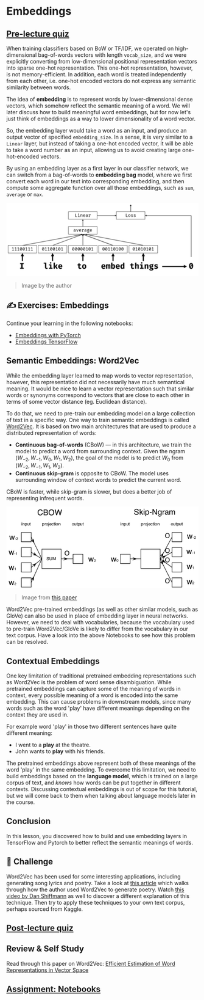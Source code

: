 # Embeddings

## [Pre-lecture quiz](https://victorious-sand-043ca7603.1.azurestaticapps.net/quiz/114)

When training classifiers based on BoW or TF/IDF, we operated on high-dimensional bag-of-words vectors with length `vocab_size`, and we were explicitly converting from low-dimensional positional representation vectors into sparse one-hot representation. This one-hot representation, however, is not memory-efficient. In addition, each word is treated independently from each other, i.e. one-hot encoded vectors do not express any semantic similarity between words.

The idea of **embedding** is to represent words by lower-dimensional dense vectors, which somehow reflect the semantic meaning of a word. We will later discuss how to build meaningful word embeddings, but for now let's just think of embeddings as a way to lower dimensionality of a word vector.

So, the embedding layer would take a word as an input, and produce an output vector of specified `embedding_size`. In a sense, it is very similar to a `Linear` layer, but instead of taking a one-hot encoded vector, it will be able to take a word number as an input, allowing us to avoid creating large one-hot-encoded vectors.

By using an embedding layer as a first layer in our classifier network, we can switch from a bag-of-words to **embedding bag** model, where we first convert each word in our text into corresponding embedding, and then compute some aggregate function over all those embeddings, such as `sum`, `average` or `max`.  

![Image showing an embedding classifier for five sequence words.](images/embedding-classifier-example.png)

> Image by the author

## ✍️ Exercises: Embeddings

Continue your learning in the following notebooks:
* [Embeddings with PyTorch](EmbeddingsPyTorch.ipynb)
* [Embeddings TensorFlow](EmbeddingsTF.ipynb)

## Semantic Embeddings: Word2Vec

While the embedding layer learned to map words to vector representation, however, this representation did not necessarily have much semantical meaning. It would be nice to learn a vector representation such that similar words or synonyms correspond to vectors that are close to each other in terms of some vector distance (eg. Euclidean distance).

To do that, we need to pre-train our embedding model on a large collection of text in a specific way. One way to train semantic embeddings is called [Word2Vec](https://en.wikipedia.org/wiki/Word2vec). It is based on two main architectures that are used to produce a distributed representation of words:

 - **Continuous bag-of-words** (CBoW) — in this architecture, we train the model to predict a word from surrounding context. Given the ngram $(W_{-2},W_{-1},W_0,W_1,W_2)$, the goal of the model is to predict $W_0$ from $(W_{-2},W_{-1},W_1,W_2)$.
 - **Continuous skip-gram** is opposite to CBoW. The model uses surrounding window of context words to predict the current word.

CBoW is faster, while skip-gram is slower, but does a better job of representing infrequent words.

![Image showing both CBoW and Skip-Gram algorithms to convert words to vectors.](./images/example-algorithms-for-converting-words-to-vectors.png)

> Image from [this paper](https://arxiv.org/pdf/1301.3781.pdf)

Word2Vec pre-trained embeddings (as well as other similar models, such as GloVe) can also be used in place of embedding layer in neural networks. However, we need to deal with vocabularies, because the vocabulary used to pre-train Word2Vec/GloVe is likely to differ from the vocabulary in our text corpus. Have a look into the above Notebooks to see how this problem can be resolved.

## Contextual Embeddings

One key limitation of traditional pretrained embedding representations such as Word2Vec is the problem of word sense disambiguation. While pretrained embeddings can capture some of the meaning of words in context, every possible meaning of a word is encoded into the same embedding. This can cause problems in downstream models, since many words such as the word 'play' have different meanings depending on the context they are used in.

For example word 'play' in those two different sentences have quite different meaning:

- I went to a **play** at the theatre.
- John wants to **play** with his friends.

The pretrained embeddings above represent both of these meanings of the word 'play' in the same embedding. To overcome this limitation, we need to build embeddings based on the **language model**, which is trained on a large corpus of text, and *knows* how words can be put together in different contexts. Discussing contextual embeddings is out of scope for this tutorial, but we will come back to them when talking about language models later in the course.

## Conclusion

In this lesson, you discovered how to build and use embedding layers in TensorFlow and Pytorch to better reflect the semantic meanings of words.

## 🚀 Challenge

Word2Vec has been used for some interesting applications, including generating song lyrics and poetry. Take a look at [this article](https://www.politetype.com/blog/word2vec-color-poems) which walks through how the author used Word2Vec to generate poetry. Watch [this video by Dan Shiffmann](https://www.youtube.com/watch?v=LSS_bos_TPI&ab_channel=TheCodingTrain) as well to discover a different explanation of this technique. Then try to apply these techniques to your own text corpus, perhaps sourced from Kaggle.

## [Post-lecture quiz](https://victorious-sand-043ca7603.1.azurestaticapps.net/quiz/214)

## Review & Self Study

Read through this paper on Word2Vec: [Efficient Estimation of Word Representations in Vector Space](https://arxiv.org/pdf/1301.3781.pdf)

## [Assignment: Notebooks](assignment.md)
